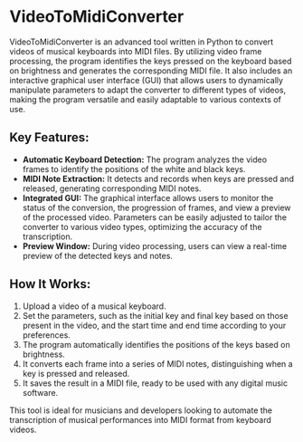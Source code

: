 # VideoToMidiConverter

VideoToMidiConverter is an advanced tool written in Python to convert videos of musical keyboards into MIDI files. By utilizing video frame processing, the program identifies the keys pressed on the keyboard based on brightness and generates the corresponding MIDI file. It also includes an interactive graphical user interface (GUI) that allows users to dynamically manipulate parameters to adapt the converter to different types of videos, making the program versatile and easily adaptable to various contexts of use.

## Key Features:
- **Automatic Keyboard Detection:** The program analyzes the video frames to identify the positions of the white and black keys.
- **MIDI Note Extraction:** It detects and records when keys are pressed and released, generating corresponding MIDI notes.
- **Integrated GUI:** The graphical interface allows users to monitor the status of the conversion, the progression of frames, and view a preview of the processed video. Parameters can be easily adjusted to tailor the converter to various video types, optimizing the accuracy of the transcription.
- **Preview Window:** During video processing, users can view a real-time preview of the detected keys and notes.

## How It Works:
1. Upload a video of a musical keyboard.
2. Set the parameters, such as the initial key and final key based on those present in the video, and the start time and end time according to your preferences.
3. The program automatically identifies the positions of the keys based on brightness.
4. It converts each frame into a series of MIDI notes, distinguishing when a key is pressed and released.
5. It saves the result in a MIDI file, ready to be used with any digital music software.

This tool is ideal for musicians and developers looking to automate the transcription of musical performances into MIDI format from keyboard videos.
